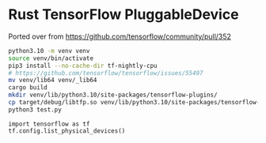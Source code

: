 # Rust TensorFlow PluggableDevice

Ported over from https://github.com/tensorflow/community/pull/352

```bash
python3.10 -m venv venv
source venv/bin/activate
pip3 install --no-cache-dir tf-nightly-cpu
# https://github.com/tensorflow/tensorflow/issues/55497
mv venv/lib64 venv/_lib64
cargo build
mkdir venv/lib/python3.10/site-packages/tensorflow-plugins/
cp target/debug/libtfp.so venv/lib/python3.10/site-packages/tensorflow-plugins/
python3 test.py
```

```python3
import tensorflow as tf
tf.config.list_physical_devices()
```
